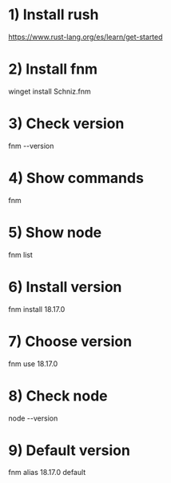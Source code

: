 # 1) Install rush

https://www.rust-lang.org/es/learn/get-started

# 2) Install fnm

winget install Schniz.fnm

# 3) Check version

fnm --version

# 4) Show commands

fnm

# 5) Show node

fnm list

# 6) Install version

fnm install 18.17.0

# 7) Choose version

fnm use 18.17.0

# 8) Check node

node --version

# 9) Default version

fnm alias 18.17.0 default